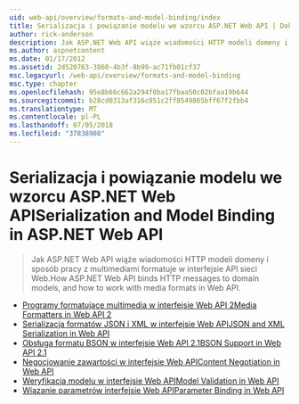 ```yaml
---
uid: web-api/overview/formats-and-model-binding/index
title: Serializacja i powiązanie modelu we wzorcu ASP.NET Web API | Dokumentacja firmy Microsoft
author: rick-anderson
description: Jak ASP.NET Web API wiąże wiadomości HTTP modeli domeny i sposób pracy z multimediami formatuje w interfejsie API sieci Web.
ms.author: aspnetcontent
ms.date: 01/17/2012
ms.assetid: 2d520763-3860-4b3f-8b99-ac71fb01cf37
msc.legacyurl: /web-api/overview/formats-and-model-binding
msc.type: chapter
ms.openlocfilehash: 95e8b66c662a294f0ba17fbaa50c02bfaa19b644
ms.sourcegitcommit: b28cd0313af316c051c2ff8549865bff67f2fbb4
ms.translationtype: MT
ms.contentlocale: pl-PL
ms.lasthandoff: 07/05/2018
ms.locfileid: "37838908"
---
```

<a name="serialization-and-model-binding-in-aspnet-web-api"></a><span data-ttu-id="f28a3-103">Serializacja i powiązanie modelu we wzorcu ASP.NET Web API</span><span class="sxs-lookup"><span data-stu-id="f28a3-103">Serialization and Model Binding in ASP.NET Web API</span></span>
====================
> <span data-ttu-id="f28a3-104">Jak ASP.NET Web API wiąże wiadomości HTTP modeli domeny i sposób pracy z multimediami formatuje w interfejsie API sieci Web.</span><span class="sxs-lookup"><span data-stu-id="f28a3-104">How ASP.NET Web API binds HTTP messages to domain models, and how to work with media formats in Web API.</span></span>


- [<span data-ttu-id="f28a3-105">Programy formatujące multimedia w interfejsie Web API 2</span><span class="sxs-lookup"><span data-stu-id="f28a3-105">Media Formatters in Web API 2</span></span>](media-formatters.md)
- [<span data-ttu-id="f28a3-106">Serializacja formatów JSON i XML w interfejsie Web API</span><span class="sxs-lookup"><span data-stu-id="f28a3-106">JSON and XML Serialization in Web API</span></span>](json-and-xml-serialization.md)
- [<span data-ttu-id="f28a3-107">Obsługa formatu BSON w interfejsie Web API 2.1</span><span class="sxs-lookup"><span data-stu-id="f28a3-107">BSON Support in Web API 2.1</span></span>](bson-support-in-web-api-21.md)
- [<span data-ttu-id="f28a3-108">Negocjowanie zawartości w interfejsie Web API</span><span class="sxs-lookup"><span data-stu-id="f28a3-108">Content Negotiation in Web API</span></span>](content-negotiation.md)
- [<span data-ttu-id="f28a3-109">Weryfikacja modelu w interfejsie Web API</span><span class="sxs-lookup"><span data-stu-id="f28a3-109">Model Validation in Web API</span></span>](model-validation-in-aspnet-web-api.md)
- [<span data-ttu-id="f28a3-110">Wiązanie parametrów interfejsie Web API</span><span class="sxs-lookup"><span data-stu-id="f28a3-110">Parameter Binding in Web API</span></span>](parameter-binding-in-aspnet-web-api.md)
